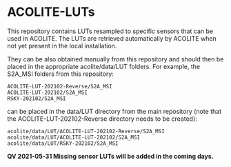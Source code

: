 # ACOLITE-LUTs
This repository contains LUTs resampled to specific sensors that can be used in ACOLITE. The LUTs are retrieved automatically by ACOLITE when not yet present in the local installation.

They can be also obtained manually from this repository and should then be placed in the appropriate acolite/data/LUT folders. For example, the S2A_MSI folders from this repository:

    ACOLITE-LUT-202102-Reverse/S2A_MSI
    ACOLITE-LUT-202102/S2A_MSI
    RSKY-202102/S2A_MSI

can be placed in the data/LUT directory from the main repository (note that the ACOLITE-LUT-202102-Reverse directory needs to be created):

    acolite/data/LUT/ACOLITE-LUT-202102-Reverse/S2A_MSI
    acolite/data/LUT/ACOLITE-LUT-202102/S2A_MSI
    acolite/data/LUT/RSKY-202102/S2A_MSI

**QV 2021-05-31 Missing sensor LUTs will be added in the coming days.**
